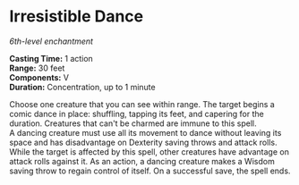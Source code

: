 # Irresistible Dance 
_6th-level enchantment_ 

**Casting Time:** 1 action    
**Range:** 30 feet    
**Components:** V    
**Duration:** Concentration, up to 1 minute 

Choose one creature that you can see within range. The target begins a comic dance in place: shuffling, tapping its feet, and capering for the duration. Creatures that can't be charmed are immune to this spell.    
A dancing creature must use all its movement to dance without leaving its space and has disadvantage on Dexterity saving throws and attack rolls. While the target is affected by this spell, other creatures have advantage on attack rolls against it. As an action, a dancing creature makes a Wisdom saving throw to regain control of itself. On a successful save, the spell ends.
